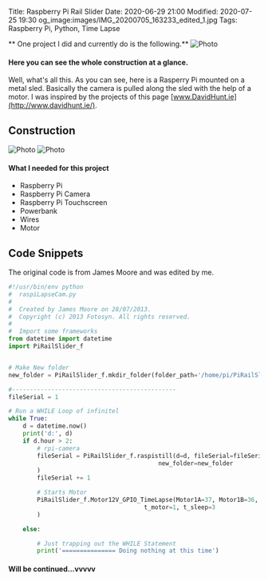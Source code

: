Title: Raspberry Pi Rail Slider
Date: 2020-06-29 21:00
Modified: 2020-07-25 19:30
og_image:images/IMG_20200705_163233_edited_1.jpg
Tags: Raspberry Pi, Python, Time Lapse

** One project I did and currently do is the following.**
![Photo]({attach}images/IMG_20200712_115919_compressed.jpg)
#### Here you can see the whole construction at a glance.

Well, what's all this. As you can see, here is a Rasperry Pi mounted on a metal sled. 
Basically the camera is pulled along the sled with the help of a motor. I was inspired by the projects of this page [www.DavidHunt.ie](http://www.davidhunt.ie/).
## Construction
![Photo]({attach}images/IMG_20200709_191035_resize.jpg)
![Photo]({attach}images/IMG_20200709_191045_resize.jpg)

#### What I needed for this project
* Raspberry Pi
* Raspberry Pi Camera
* Raspberry Pi Touchscreen
* Powerbank
* Wires
* Motor



## Code Snippets
The original code is from James Moore and was edited by me. 
```python
#!/usr/bin/env python
#  raspiLapseCam.py
#
#  Created by James Moore on 28/07/2013.
#  Copyright (c) 2013 Fotosyn. All rights reserved.
#
#  Import some frameworks
from datetime import datetime
import PiRailSlider_f


# Make New folder
new_folder = PiRailSlider_f.mkdir_folder(folder_path='/home/pi/PiRailSlider/LapsePiTouch/Lapse')

#----------------------------------------------
fileSerial = 1

# Run a WHILE Loop of infinitel
while True:
    d = datetime.now()
    print('d:', d)
    if d.hour > 2:
        # rpi-camera
        fileSerial = PiRailSlider_f.raspistill(d=d, fileSerial=fileSerial,
                                          new_folder=new_folder
        )
        fileSerial += 1

        # Starts Motor
        PiRailSlider_f.Motor12V_GPIO_TimeLapse(Motor1A=37, Motor1B=36, Motor1E=33,
                                      t_motor=1, t_sleep=3
        )

    else:

        # Just trapping out the WHILE Statement
        print('=============== Doing nothing at this time')
```
#### Will be continued...vvvvv



